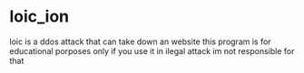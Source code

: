 # loic_ion
loic is a ddos attack that can take down an website this program is for educational porposes only if you use it in ilegal attack im not responsible for that

